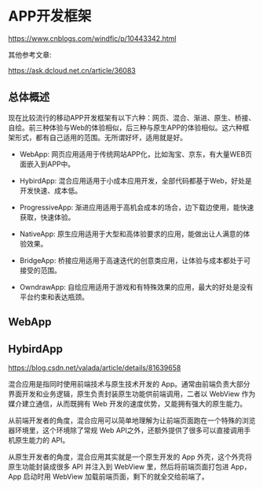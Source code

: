 # APP开发框架

https://www.cnblogs.com/windfic/p/10443342.html

其他参考文章:

https://ask.dcloud.net.cn/article/36083

## 总体概述

现在比较流行的移动APP开发框架有以下六种：网页、混合、渐进、原生、桥接、自绘。前三种体验与Web的体验相似，后三种与原生APP的体验相似。这六种框架形式，都有自己适用的范围。无所谓好坏，适用就是好。

- WebApp: 网页应用适用于传统网站APP化，比如淘宝、京东，有大量WEB页面嵌入到APP中。

- HybirdApp: 混合应用适用于小成本应用开发，全部代码都基于Web，好处是开发快速、成本低。

- ProgressiveApp: 渐进应用适用于高机会成本的场合，边下载边使用，能快速获取，快速体验。

- NativeApp: 原生应用适用于大型和高体验要求的应用，能做出让人满意的体验效果。

- BridgeApp: 桥接应用适用于高速迭代的创意类应用，让体验与成本都处于可接受的范围。

- OwndrawApp: 自绘应用适用于游戏和有特殊效果的应用，最大的好处是没有平台约束和表达瓶颈。

## WebApp


## HybirdApp

https://blog.csdn.net/valada/article/details/81639658

混合应用是指同时使用前端技术与原生技术开发的 App。通常由前端负责大部分界面开发和业务逻辑，原生负责封装原生功能供前端调用，二者以 WebView 作为媒介建立通信，从而既拥有 Web 开发的速度优势，又能拥有强大的原生能力。

从前端开发者的角度，混合应用可以简单地理解为让前端页面跑在一个特殊的浏览器环境里，这个环境除了常规 Web API之外，还额外提供了很多可以直接调用手机原生能力的 API。

从原生开发者的角度，混合应用其实就是一个原生开发的 App 外壳，这个外壳将原生功能封装成很多 API 并注入到 WebView 里，然后将前端页面打包进 App，App 启动时用 WebView 加载前端页面，剩下的就全交给前端了。

